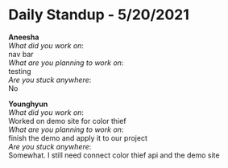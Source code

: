 # Daily Standup - 5/20/2021

**Aneesha**  
*What did you work on*:  
nav bar   
*What are you planning to work on*:  
testing  
*Are you stuck anywhere*:  
No

**Younghyun**  
*What did you work on*:  
Worked on demo site for color thief   
*What are you planning to work on*:  
finish the demo and apply it to our project  
*Are you stuck anywhere*:  
Somewhat. I still need connect color thief api and the demo site